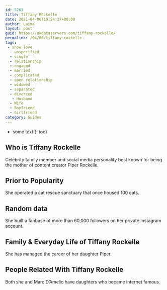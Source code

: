 ```yaml
---
id: 5263
title: Tiffany Rockelle
date: 2021-04-06T19:24:27+00:00
author: Laima
layout: post
guid: https://ukdataservers.com/tiffany-rockelle/
permalink: /04/06/tiffany-rockelle
tags:
 - show love
  - unspecified
  - single
  - relationship
  - engaged
  - married
  - complicated
  - open relationship
  - widowed
  - separated
  - divorced
   - Husband
  - Wife
  - Boyfriend
  - Girlfriend
category: Guides
---
```


* some text
{: toc}


## Who is Tiffany Rockelle
                  
                  
                  
Celebrity family member and social media personality best known for being the mother of content creator Piper Rockelle.
                  
              
            
              
            
                
                
                
## Prior to Popularity
                  
                  
                  
She operated a cat rescue sanctuary that once housed 100 cats.
                  
              
            
              
            
                
                
                
## Random data
                  
                  
                  
She built a fanbase of more than 60,000 followers on her private Instagram account. 
                  
              
            
              
            
                
                
                
## Family & Everyday Life of Tiffany Rockelle
                  
                  
                  
She has managed the career of her daughter Piper. 
                  
              
            
              
            
                
                
                
## People Related With Tiffany Rockelle
                  
                  
                  
Both she and Marc D&#8217;Amelio have daughters who became internet famous. 
                  
              
            
              
            
                
              
            
              
              
            
            
              
            
          
          
          